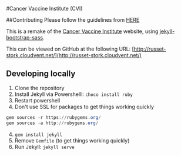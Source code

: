 #Cancer Vaccine Institute (CVI)

##Contributing
Please follow the guidelines from [HERE](/CancerVaccine/cancervaccine.github.io/raw/master/docs/CVI%20Page%20designs.pdf)

This is a remake of the [Cancer Vaccine Institute](http://www.cancervaccine.org.uk/) website, using [jekyll-bootstrap-sass](https://github.com/irmbrady/jekyll-bootstrap-sass).

This can be viewed on GitHub at the following URL: [http://russet-stork.cloudvent.net/](http://russet-stork.cloudvent.net/)

## Developing locally

1. Clone the repository
2. Install Jekyll via Powershelll: `choco install ruby`
3. Restart powershell
5. Don't use SSL for packages to get things working quickly
```powershell
gem sources -r https://rubygems.org/
gem sources -a http://rubygems.org/
```
4. `gem install jekyll`
5. Remove `Gemfile` (to get things working quickly)
4. Run Jekyll: `jekyll serve`
